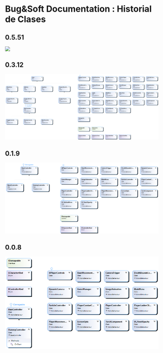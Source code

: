 # Bug&Soft Documentation : Historial de Clases

## 0.5.51
![](https://github.com/DrAsin/Bug_and_Soft/blob/master/Documentacion/0.5.51/UML.png)

## 0.3.12
![](https://github.com/DrAsin/Bug_and_Soft/blob/master/Documentacion/0.3.12/UML.png)

## 0.1.9
![](https://github.com/DrAsin/Bug_and_Soft/blob/master/Documentacion/0.1.9/UML.png)

## 0.0.8
![](https://github.com/DrAsin/Bug_and_Soft/blob/master/Documentacion/0.0.8/UML.png)